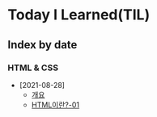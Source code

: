 # Today I Learned(TIL)

## Index by date
### HTML & CSS
- [2021-08-28]
  - [개요](html\00_html-summary.md#%EA%B0%9C%EC%9A%94)
  - [HTML이란?-01](html\00_html-summary.md#HTML이란?)
